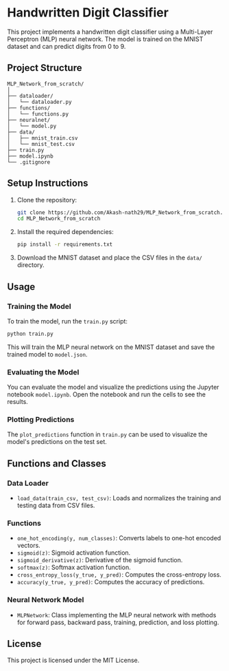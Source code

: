 # Handwritten Digit Classifier

This project implements a handwritten digit classifier using a Multi-Layer Perceptron (MLP) neural network. The model is trained on the MNIST dataset and can predict digits from 0 to 9.

## Project Structure

```
MLP_Network_from_scratch/
│
├── dataloader/
│   └── dataloader.py
├── functions/
│   └── functions.py
├── neuralnet/
│   └── model.py
├── data/
│   ├── mnist_train.csv
│   └── mnist_test.csv
├── train.py
├── model.ipynb
└── .gitignore
```

## Setup Instructions

1. Clone the repository:
    ```sh
    git clone https://github.com/Akash-nath29/MLP_Network_from_scratch.git
    cd MLP_Network_from_scratch
    ```

2. Install the required dependencies:
    ```sh
    pip install -r requirements.txt
    ```

3. Download the MNIST dataset and place the CSV files in the `data/` directory.

## Usage

### Training the Model

To train the model, run the `train.py` script:
```sh
python train.py
```
This will train the MLP neural network on the MNIST dataset and save the trained model to `model.json`.

### Evaluating the Model

You can evaluate the model and visualize the predictions using the Jupyter notebook `model.ipynb`. Open the notebook and run the cells to see the results.

### Plotting Predictions

The `plot_predictions` function in `train.py` can be used to visualize the model's predictions on the test set.

## Functions and Classes

### Data Loader

- `load_data(train_csv, test_csv)`: Loads and normalizes the training and testing data from CSV files.

### Functions

- `one_hot_encoding(y, num_classes)`: Converts labels to one-hot encoded vectors.
- `sigmoid(z)`: Sigmoid activation function.
- `sigmoid_derivative(z)`: Derivative of the sigmoid function.
- `softmax(z)`: Softmax activation function.
- `cross_entropy_loss(y_true, y_pred)`: Computes the cross-entropy loss.
- `accuracy(y_true, y_pred)`: Computes the accuracy of predictions.

### Neural Network Model

- `MLPNetwork`: Class implementing the MLP neural network with methods for forward pass, backward pass, training, prediction, and loss plotting.

## License

This project is licensed under the MIT License.